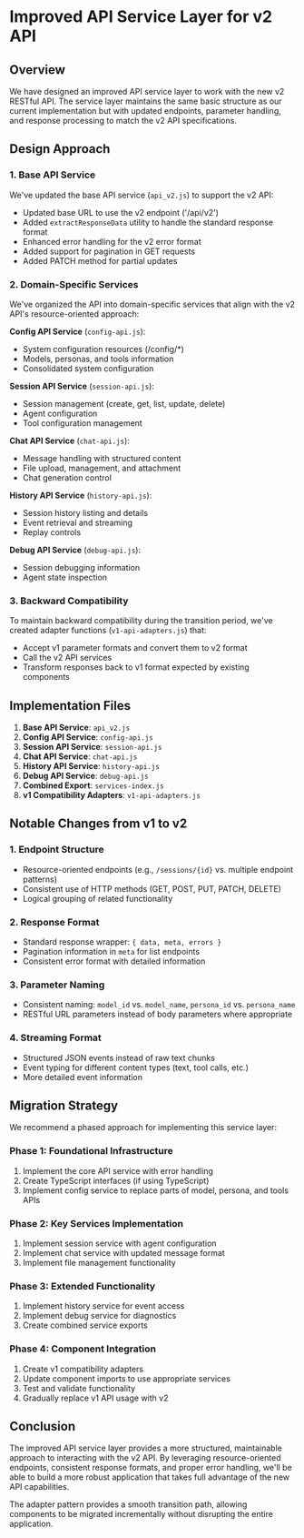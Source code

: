 # Improved API Service Layer for v2 API

## Overview

We have designed an improved API service layer to work with the new v2 RESTful API. The service layer maintains the same basic structure as our current implementation but with updated endpoints, parameter handling, and response processing to match the v2 API specifications.

## Design Approach

### 1. Base API Service

We've updated the base API service (`api_v2.js`) to support the v2 API:

- Updated base URL to use the v2 endpoint ('/api/v2')
- Added `extractResponseData` utility to handle the standard response format
- Enhanced error handling for the v2 error format
- Added support for pagination in GET requests
- Added PATCH method for partial updates

### 2. Domain-Specific Services

We've organized the API into domain-specific services that align with the v2 API's resource-oriented approach:

**Config API Service** (`config-api.js`):
- System configuration resources (/config/*)
- Models, personas, and tools information
- Consolidated system configuration

**Session API Service** (`session-api.js`):
- Session management (create, get, list, update, delete)
- Agent configuration
- Tool configuration management

**Chat API Service** (`chat-api.js`):
- Message handling with structured content
- File upload, management, and attachment
- Chat generation control

**History API Service** (`history-api.js`):
- Session history listing and details
- Event retrieval and streaming
- Replay controls

**Debug API Service** (`debug-api.js`):
- Session debugging information
- Agent state inspection

### 3. Backward Compatibility

To maintain backward compatibility during the transition period, we've created adapter functions (`v1-api-adapters.js`) that:

- Accept v1 parameter formats and convert them to v2 format
- Call the v2 API services
- Transform responses back to v1 format expected by existing components

## Implementation Files

1. **Base API Service**: `api_v2.js`
2. **Config API Service**: `config-api.js`
3. **Session API Service**: `session-api.js`
4. **Chat API Service**: `chat-api.js`
5. **History API Service**: `history-api.js`
6. **Debug API Service**: `debug-api.js`
7. **Combined Export**: `services-index.js`
8. **v1 Compatibility Adapters**: `v1-api-adapters.js`

## Notable Changes from v1 to v2

### 1. Endpoint Structure

- Resource-oriented endpoints (e.g., `/sessions/{id}` vs. multiple endpoint patterns)
- Consistent use of HTTP methods (GET, POST, PUT, PATCH, DELETE)
- Logical grouping of related functionality

### 2. Response Format

- Standard response wrapper: `{ data, meta, errors }`
- Pagination information in `meta` for list endpoints
- Consistent error format with detailed information

### 3. Parameter Naming

- Consistent naming: `model_id` vs. `model_name`, `persona_id` vs. `persona_name`
- RESTful URL parameters instead of body parameters where appropriate

### 4. Streaming Format

- Structured JSON events instead of raw text chunks
- Event typing for different content types (text, tool calls, etc.)
- More detailed event information

## Migration Strategy

We recommend a phased approach for implementing this service layer:

### Phase 1: Foundational Infrastructure

1. Implement the core API service with error handling
2. Create TypeScript interfaces (if using TypeScript)
3. Implement config service to replace parts of model, persona, and tools APIs

### Phase 2: Key Services Implementation

1. Implement session service with agent configuration
2. Implement chat service with updated message format
3. Implement file management functionality

### Phase 3: Extended Functionality

1. Implement history service for event access
2. Implement debug service for diagnostics
3. Create combined service exports

### Phase 4: Component Integration

1. Create v1 compatibility adapters
2. Update component imports to use appropriate services
3. Test and validate functionality
4. Gradually replace v1 API usage with v2

## Conclusion

The improved API service layer provides a more structured, maintainable approach to interacting with the v2 API. By leveraging resource-oriented endpoints, consistent response formats, and proper error handling, we'll be able to build a more robust application that takes full advantage of the new API capabilities.

The adapter pattern provides a smooth transition path, allowing components to be migrated incrementally without disrupting the entire application.